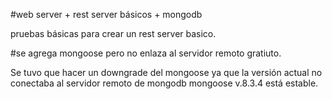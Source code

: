 #web server + rest server básicos + mongodb


pruebas básicas para crear un rest server basico.

#se agrega mongoose pero no enlaza al servidor remoto gratiuto.

Se tuvo que hacer un downgrade del mongoose ya que la versión actual no conectaba al servidor remoto de mongodb
mongoose v.8.3.4 está estable.